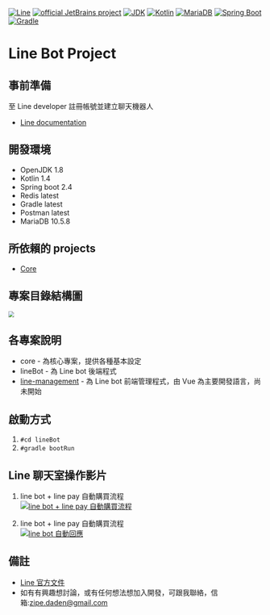 [![Line](https://aleen42.github.io/badges/src/line.svg)](https://developers.line.biz/zh-hant/)
[![official JetBrains project](https://jb.gg/badges/official.svg)](https://confluence.jetbrains.com/display/ALL/JetBrains+on+GitHub)
[![JDK](http://img.shields.io/badge/JDK-v8.0-yellow.svg)](http://www.oracle.com/technetwork/java/javase/downloads/index.html)
[![Kotlin](https://img.shields.io/badge/kotlin-1.4.0-blue.svg?logo=kotlin)](http://kotlinlang.org)
[![MariaDB](https://img.shields.io/badge/MariaDB-10.5.8-blue.svg?logo=mariadb)](https://mariadb.org/)
[![Spring Boot](https://img.shields.io/badge/springboot-v2.4.2-green.svg?logo=spring)](https://spring.io/projects/spring-framework)
[![Gradle](https://img.shields.io/badge/gradle-6.5.1-green.svg?logo=gradle)](https://spring.io/projects/spring-framework)

Line Bot Project
======================
## 事前準備
至 Line developer 註冊帳號並建立聊天機器人
* [Line documentation](https://developers.line.biz/zh-hant/docs/messaging-api/building-bot/ "Line 官方文件")

## 開發環境
* OpenJDK 1.8
* Kotlin 1.4
* Spring boot 2.4
* Redis latest
* Gradle latest
* Postman latest
* MariaDB 10.5.8

## 所依賴的 projects
* [Core](https://github.com/a09090443/core "核心專案")

## 專案目錄結構圖
<img src="./images/projects.png" style="zoom:70%" />

## 各專案說明
* core - 為核心專案，提供各種基本設定
* lineBot - 為 Line bot 後端程式
* [line-management](https://github.com/a09090443/line-management.git "Line bot 前端管理程式") - 為 Line bot 前端管理程式，由 Vue 為主要開發語言，尚未開始

## 啟動方式
1. `#cd lineBot`
2. `#gradle bootRun`

## Line 聊天室操作影片
1. line bot + line pay 自動購買流程</br>
   [![line bot + line pay 自動購買流程](https://res.cloudinary.com/marcomontalbano/image/upload/v1613891666/video_to_markdown/images/youtube--c6dJqFawIVs-c05b58ac6eb4c4700831b2b3070cd403.jpg)](https://www.youtube.com/watch?v=c6dJqFawIVs&ab_channel=%E8%94%A1%E4%BF%8A%E5%82%91 "line bot + line pay 自動購買流程")

2. line bot + line pay 自動購買流程</br>
   [![line bot 自動回應](https://res.cloudinary.com/marcomontalbano/image/upload/v1613891737/video_to_markdown/images/youtube--G0r3YF8Dp98-c05b58ac6eb4c4700831b2b3070cd403.jpg)](https://www.youtube.com/watch?v=G0r3YF8Dp98&ab_channel=%E8%94%A1%E4%BF%8A%E5%82%91 "line bot 自動回應")

## 備註
* [Line 官方文件](https://developers.line.biz/zh-hant/docs/messaging-api/)
* 如有有興趣想討論，或有任何想法想加入開發，可跟我聯絡，信箱:zipe.daden@gmail.com
